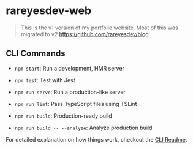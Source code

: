 # rareyesdev-web

> This is the v1 version of my portfolio website. Most of this was migrated to v2 https://github.com/rareyesdev/blog

## CLI Commands

- `npm start`: Run a development, HMR server

- `npm test`: Test with Jest

- `npm run serve`: Run a production-like server

- `npm run lint`: Pass TypeScript files using TSLint

- `npm run build`: Production-ready build

- `npm run build -- --analyze`: Analyze production build

For detailed explanation on how things work, checkout the [CLI Readme](https://github.com/developit/preact-cli/blob/master/README.md).
